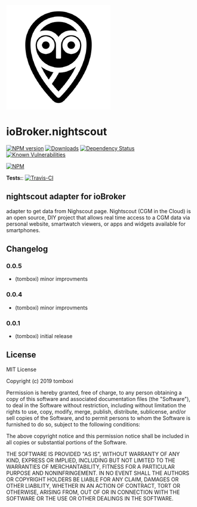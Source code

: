![Logo](admin/nightscout.png)

# ioBroker.nightscout

[![NPM version](http://img.shields.io/npm/v/iobroker.nightscout.svg)](https://www.npmjs.com/package/iobroker.nightscout)
[![Downloads](https://img.shields.io/npm/dm/iobroker.nightscout.svg)](https://www.npmjs.com/package/iobroker.nightscout)
[![Dependency Status](https://img.shields.io/david/TA2k/iobroker.nightscout.svg)](https://david-dm.org/TA2k/iobroker.nightscout)
[![Known Vulnerabilities](https://snyk.io/test/github/TA2k/ioBroker.nightscout/badge.svg)](https://snyk.io/test/github/TA2k/ioBroker.nightscout)

[![NPM](https://nodei.co/npm/iobroker.nightscout.png?downloads=true)](https://nodei.co/npm/iobroker.nightscout/)

**Tests:**: [![Travis-CI](http://img.shields.io/travis/TA2k/ioBroker.nightscout/master.svg)](https://travis-ci.org/TA2k/ioBroker.nightscout)

## nightscout adapter for ioBroker

adapter to get data from Nighscout page. Nightscout (CGM in the Cloud) is an open source, DIY project that allows real time access to a CGM data via personal website, smartwatch viewers, or apps and widgets available for smartphones.

## Changelog

### 0.0.5

-   (tomboxi) minor improvments

### 0.0.4

-   (tomboxi) minor improvments

### 0.0.1

-   (tomboxi) initial release

## License

MIT License

Copyright (c) 2019 tomboxi

Permission is hereby granted, free of charge, to any person obtaining a copy
of this software and associated documentation files (the "Software"), to deal
in the Software without restriction, including without limitation the rights
to use, copy, modify, merge, publish, distribute, sublicense, and/or sell
copies of the Software, and to permit persons to whom the Software is
furnished to do so, subject to the following conditions:

The above copyright notice and this permission notice shall be included in all
copies or substantial portions of the Software.

THE SOFTWARE IS PROVIDED "AS IS", WITHOUT WARRANTY OF ANY KIND, EXPRESS OR
IMPLIED, INCLUDING BUT NOT LIMITED TO THE WARRANTIES OF MERCHANTABILITY,
FITNESS FOR A PARTICULAR PURPOSE AND NONINFRINGEMENT. IN NO EVENT SHALL THE
AUTHORS OR COPYRIGHT HOLDERS BE LIABLE FOR ANY CLAIM, DAMAGES OR OTHER
LIABILITY, WHETHER IN AN ACTION OF CONTRACT, TORT OR OTHERWISE, ARISING FROM,
OUT OF OR IN CONNECTION WITH THE SOFTWARE OR THE USE OR OTHER DEALINGS IN THE
SOFTWARE.
